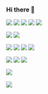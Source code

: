 ### Hi there 👋

<img src="https://img.shields.io/badge/Python-3776AB?style=for-the-badge&logo=Python&logoColor=white"/> <img src="https://img.shields.io/badge/FastAPI-009688?style=for-the-badge&logo=FastAPI&logoColor=white"/> <img src="https://img.shields.io/badge/Angular-DD0031?style=for-the-badge&logo=Angular&logoColor=white"> <img src="https://img.shields.io/badge/TypeScript-3178C6?style=for-the-badge&logo=TypeScript&logoColor=white"> <img src="https://img.shields.io/badge/PostgreSQL-4169E1?style=for-the-badge&logo=PostgreSQL&logoColor=white">

<img src="https://img.shields.io/badge/Mysql-4479A1?style=for-the-badge&logo=Mysql&logoColor=white"/> <img src="https://img.shields.io/badge/SQlite-003B57?style=for-the-badge&logo=SQLite&logoColor=white"/>

<img src="https://img.shields.io/badge/Gunicorn-499848?style=for-the-badge&logo=Gunicorn&logoColor=white"/> <img src="https://img.shields.io/badge/NGINX-009639?style=for-the-badge&logo=NGINX&logoColor=white"/> <img src="https://img.shields.io/badge/Docker-2496ED?style=for-the-badge&logo=Docker&logoColor=white">
<img src="https://img.shields.io/badge/Redis-DC382D?style=for-the-badge&logo=Redis&logoColor=white">


<img src="https://img.shields.io/badge/AWSLambda-FF9900?style=for-the-badge&logo=AWSLambda&logoColor=white"> <img src="https://img.shields.io/badge/AmazonS3-569A31?style=for-the-badge&logo=AmazonS3&logoColor=white"> <img src="https://img.shields.io/badge/AmazonEC2-FF9900?style=for-the-badge&logo=AmazonEC2&logoColor=white">

<img src="https://github-readme-stats.vercel.app/api/top-langs/?username=ool2o8&layout=compact"><br><br>
<img src="https://github-readme-stats.vercel.app/api?username=ool2o8&show_icons=true">

<!--
**ool2o8/ool2o8** is a ✨ _special_ ✨ repository because its `README.md` (this file) appears on your GitHub profile.

Here are some ideas to get you started:

- 🔭 I’m currently working on ...
- 🌱 I’m currently learning ...
- 👯 I’m looking to collaborate on ...
- 🤔 I’m looking for help with ...
- 💬 Ask me about ...
- 📫 How to reach me: ...
- 😄 Pronouns: ...
- ⚡ Fun fact: ...
-->
